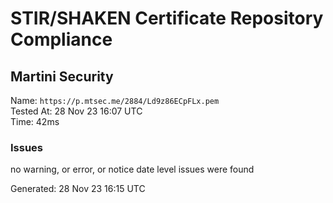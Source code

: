 # STIR/SHAKEN Certificate Repository Compliance

## Martini Security

Name: `https://p.mtsec.me/2884/Ld9z86ECpFLx.pem`\
Tested At: 28 Nov 23 16:07 UTC\
Time: 42ms

### Issues

no warning, or error, or notice date level issues were found

Generated: 28 Nov 23 16:15 UTC